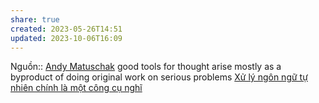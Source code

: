 ```yaml
---
share: true
created: 2023-05-26T14:51
updated: 2023-10-06T16:09
---
```

Nguồn:: [Andy Matuschak](../../%CE%9E%20Ngu%E1%BB%93n/M%C3%B4i%20tr%C6%B0%E1%BB%9Dng%20ngh%C4%A9,%20nh%E1%BA%ADn%20th%E1%BB%A9c%20t%C4%83ng%20c%C6%B0%E1%BB%9Dng/Andy%20Matuschak.md)
good tools for thought arise mostly as a byproduct of doing original work on serious problems
[Xử lý ngôn ngữ tự nhiên chính là một công cụ nghĩ](../../Khoa%20h%E1%BB%8Dc%20d%E1%BB%AF%20li%E1%BB%87u/Ph%C3%A2n%20t%C3%ADch%20xu%20h%C6%B0%E1%BB%9Bng,%20NLP/X%E1%BB%AD%20l%C3%BD%20ng%C3%B4n%20ng%E1%BB%AF%20t%E1%BB%B1%20nhi%C3%AAn%20ch%C3%ADnh%20l%C3%A0%20m%E1%BB%99t%20c%C3%B4ng%20c%E1%BB%A5%20ngh%C4%A9.md)
